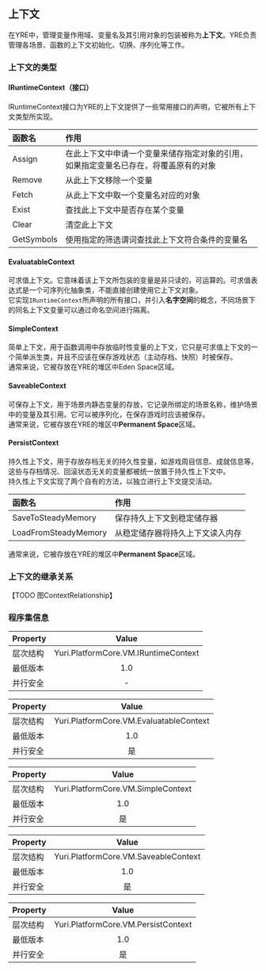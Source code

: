 ﻿## 上下文

在YRE中，管理变量作用域、变量名及其引用对象的包装被称为**上下文**。YRE负责管理各场景、函数的上下文初始化、切换、序列化等工作。<br/>

### 上下文的类型

#### IRuntimeContext（接口）
IRuntimeContext接口为YRE的上下文提供了一些常用接口的声明，它被所有上下文类型所实现。

| 函数名 | 作用 |
| :-------- | :-------- |
| Assign | 在此上下文中申请一个变量来储存指定对象的引用，如果指定变量名已存在，将覆盖原有的对象 |
| Remove | 从此上下文移除一个变量 |
| Fetch | 从此上下文中取一个变量名对应的对象 |
| Exist | 查找此上下文中是否存在某个变量 |
| Clear | 清空此上下文 |
| GetSymbols | 使用指定的筛选谓词查找此上下文符合条件的变量名 |

#### EvaluatableContext
可求值上下文。它意味着该上下文所包装的变量是非只读的，可运算的。可求值表达式是一个可序列化抽象类，不能直接创建使用它上下文对象。<br/>
它实现`IRuntimeContext`所声明的所有接口，并引入**名字空间**的概念，不同场景下的同名上下文变量可以通过命名空间进行隔离。<br/>

#### SimpleContext
简单上下文，用于函数调用中存放临时性变量的上下文，它只是可求值上下文的一个简单派生类，并且不应该在保存游戏状态（主动存档、快照）时被保存。<br/>
通常来说，它被存放在YRE的堆区中Eden Space区域。

#### SaveableContext
可保存上下文，用于场景内静态变量的存放，它记录所绑定的场景名称，维护场景中的变量及其引用。它可以被序列化，在保存游戏时应该被保存。<br/>
通常来说，它被存放在YRE的堆区中**Permanent Space**区域。

#### PersistContext
持久性上下文，用于存放存档无关的持久性变量，如游戏周目信息、成就信息等，这些与存档情况、回滚状态无关的变量都被统一放置于持久性上下文中。<br/>
持久性上下文实现了两个自有的方法，以独立进行上下文提交活动。

| 函数名 | 作用 |
| :-------- | :-------- |
| SaveToSteadyMemory | 保存持久上下文到稳定储存器 |
| LoadFromSteadyMemory | 从稳定储存器将持久上下文读入内存 |

通常来说，它被存放在YRE的堆区中**Permanent Space**区域。

### 上下文的继承关系

【TODO 图ContextRelationship】

### 程序集信息
| Property | Value |
| :-------- | :--------: |
| 层次结构   | Yuri.PlatformCore.VM.IRuntimeContext |
| 最低版本   | 1.0 |
| 并行安全   | - |

| Property | Value |
| :-------- | :--------: |
| 层次结构   | Yuri.PlatformCore.VM.EvaluatableContext |
| 最低版本   | 1.0 |
| 并行安全   | 是 |

| Property | Value |
| :-------- | :--------: |
| 层次结构   | Yuri.PlatformCore.VM.SimpleContext |
| 最低版本   | 1.0 |
| 并行安全   | 是 |

| Property | Value |
| :-------- | :--------: |
| 层次结构   | Yuri.PlatformCore.VM.SaveableContext |
| 最低版本   | 1.0 |
| 并行安全   | 是 |

| Property | Value |
| :-------- | :--------: |
| 层次结构   | Yuri.PlatformCore.VM.PersistContext |
| 最低版本   | 1.0 |
| 并行安全   | 是 |